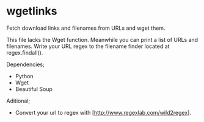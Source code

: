 # wgetlinks
Fetch download links and filenames from URLs and wget them.

This file lacks the Wget function. Meanwhile you can print a list of URLs and filenames. Write your URL regex to the filename finder located at regex.findall().

Dependencies;
- Python
- Wget
- Beautiful Soup

Aditional;
- Convert your url to regex with [http://www.regexlab.com/wild2regex].
